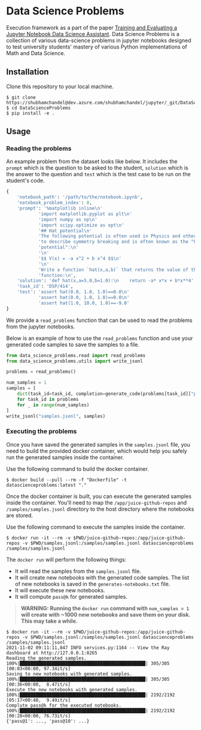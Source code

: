 # Data Science Problems

Execution framework as a part of the paper [Training and Evaluating a Jupyter Notebook Data Science Assistant](). Data Science Problems is a collection of various data-science problems in jupyter notebooks designed to test university students' mastery of various Python implementations of Math and Data Science.

## Installation

Clone this repository to your local machine.

```
$ git clone https://shubhamchandel@dev.azure.com/shubhamchandel/jupyter/_git/DataScienceProblems
$ cd DataScienceProblems
$ pip install -e .
```

## Usage

### Reading the problems

An example problem from the dataset looks like below. It includes the `prompt` which is the question to be asked to the student, `solution` which is the answer to the question and `test` which is the test case to be run on the student's code.

```python
{
    'notebook_path': '/path/to/the/notebook.ipynb',
    'notebook_problem_index': 0,
    'prompt': '%matplotlib inline\n'
            'import matplotlib.pyplot as plt\n'
            'import numpy as np\n'
            'import scipy.optimize as opt\n'
            '## Hat potential\n'
            'The following potential is often used in Physics and other fields '
            'to describe symmetry breaking and is often known as the "hat '
            'potential":\n'
            '\n'
            '$$ V(x) = -a x^2 + b x^4 $$\n'
            '\n'
            'Write a function `hat(x,a,b)` that returns the value of this '
            'function:\n',
    'solution': 'def hat(x,a=5.0,b=1.0):\n    return -a* x*x + b*x**4',
    'task_id': 'DSP/414',
    'test': 'assert hat(0.0, 1.0, 1.0)==0.0\n'
            'assert hat(0.0, 1.0, 1.0)==0.0\n'
            'assert hat(1.0, 10.0, 1.0)==-9.0'
}
```

We provide a `read_problems` function that can be used to read the problems from the jupyter notebooks. 

Below is an example of how to use the `read_problems` function and use your generated code samples to save the samples to a file.


```python
from data_science_problems.read import read_problems
from data_science_problems.utils import write_jsonl

problems = read_problems()

num_samples = 1
samples = [
    dict(task_id=task_id, completion=generate_code(problems[task_id]["prompt"]))
    for task_id in problems
    for _ in range(num_samples)
]
write_jsonl("samples.jsonl", samples)
```


### Executing the problems

Once you have saved the generated samples in the `samples.jsonl` file, you need to build the provided docker container, which would help you safely run the generated samples inside the container.

Use the following command to build the docker container.

```
$ docker build --pull --rm -f "Dockerfile" -t datascienceproblems:latest "."
```

Once the docker container is built, you can execute the generated samples inside the container. You'll need to map the `/app/juice-github-repos` and `/samples/samples.jsonl` directory to the host directory where the notebooks are stored.

Use the following command to execute the samples inside the container.  

```
$ docker run -it --rm -v $PWD/juice-github-repos:/app/juice-github-repos -v $PWD/samples.jsonl:/samples/samples.jsonl datascienceproblems /samples/samples.jsonl
```


The `docker run` will perform the following things:

- It will read the samples from the `samples.jsonl` file.
- It will create new notebooks with the generated code samples. The list of new notebooks is saved in the `generates-notebooks.txt` file.
- It will execute these new notebooks.
- It will compute `pass@k` for generated samples. 

> **WARNING: Running the `docker run` command with `num_samples = 1` will create with ~1000 new notebooks and save them on your disk. This may take a while.**

```
$ docker run -it --rm -v $PWD/juice-github-repos:/app/juice-github-repos -v $PWD/samples.jsonl:/samples/samples.jsonl datascienceproblems /samples/samples.jsonl
2021-11-02 09:11:11,847 INFO services.py:1164 -- View the Ray dashboard at http://127.0.0.1:8265
Reading the generated samples.
100%|███████████████████████████████████████████████| 305/305 [00:03<00:00, 97.34it/s]
Saving to new notebooks with generated samples.
100%|███████████████████████████████████████████████| 305/305 [00:36<00:00,  8.47it/s]
Execute the new notebooks with generated samples.
100%|███████████████████████████████████████████████| 2192/2192 [05:17<00:40,  9.49it/s]
Complute pass@k for the executed notebooks.
100%|███████████████████████████████████████████████| 2192/2192 [00:28<00:00, 76.73it/s]
{'pass@1': ..., 'pass@10': ...}
```

